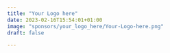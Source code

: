 ```yaml
---
title: "Your Logo here"
date: 2023-02-16T15:54:01+01:00
image: "sponsors/your_logo_here/Your-Logo-here.png"
draft: false

---
```


